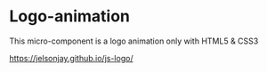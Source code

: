 # Logo-animation
This micro-component is a logo animation only with HTML5 & CSS3

https://jelsonjay.github.io/js-logo/
